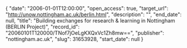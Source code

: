 {
  "date": "2006-01-01T12:00:00", 
  "open_access": true, 
  "target_url": "http://unow.nottingham.ac.uk/berlin.html", 
  "description": "", 
  "end_date": null, 
  "title": "Building exchanges for research & learning in Nottingham (BERLIN Project)", 
  "record_id": "20060101T120000/TNof7jOeLgKXQxVc1Zh8mw==", 
  "publisher": "nottingham.ac.uk", 
  "slug": 31653928, 
  "start_date": null
}

